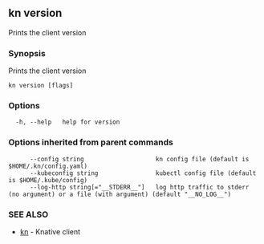 ## kn version

Prints the client version

### Synopsis

Prints the client version

```
kn version [flags]
```

### Options

```
  -h, --help   help for version
```

### Options inherited from parent commands

```
      --config string                    kn config file (default is $HOME/.kn/config.yaml)
      --kubeconfig string                kubectl config file (default is $HOME/.kube/config)
      --log-http string[="__STDERR__"]   log http traffic to stderr (no argument) or a file (with argument) (default "__NO_LOG__")
```

### SEE ALSO

* [kn](kn.md)	 - Knative client

